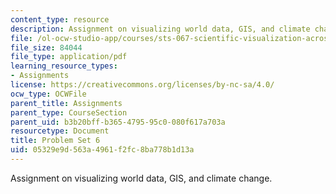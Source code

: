 ```yaml
---
content_type: resource
description: Assignment on visualizing world data, GIS, and climate change.
file: /ol-ocw-studio-app/courses/sts-067-scientific-visualization-across-disciplines-a-critical-introduction-spring-2005/05329e9d563a4961f2fc8ba778b1d13a_pset6.pdf
file_size: 84044
file_type: application/pdf
learning_resource_types:
- Assignments
license: https://creativecommons.org/licenses/by-nc-sa/4.0/
ocw_type: OCWFile
parent_title: Assignments
parent_type: CourseSection
parent_uid: b3b20bff-b365-4795-95c0-080f617a703a
resourcetype: Document
title: Problem Set 6
uid: 05329e9d-563a-4961-f2fc-8ba778b1d13a
---
```

Assignment on visualizing world data, GIS, and climate change.